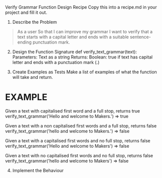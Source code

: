 Verify Grammar Function Design Recipe
Copy this into a recipe.md in your project and fill it out.

1. Describe the Problem
> As a user
> So that I can improve my grammar
> I want to verify that a text starts with a capital letter and ends with a suitable sentence-ending punctuation mark.

2. Design the Function Signature
def verify_text_grammar(text):
    Parameters:
        Text as a string
    Returns:
        Boolean: true if text has capital letter and ends with a punctuation mark (.)

3. Create Examples as Tests
Make a list of examples of what the function will take and return.

# EXAMPLE

Given a text with capitalised first word and a full stop, returns true
    verify_text_grammar('Hello and welcome to Makers.') => true

Given a text with a non capitalised first words and a full stop, returns false
    verify_text_grammar('hello and welcome to Makers.') => false

Given a text with a capitalised first words and no full stop, returns false
    verify_text_grammar('Hello and welcome to Makers') => false

Given a text with no capitalised first words and no full stop, returns false
    verify_text_grammar('hello and welcome to Makers') => false

4. Implement the Behaviour